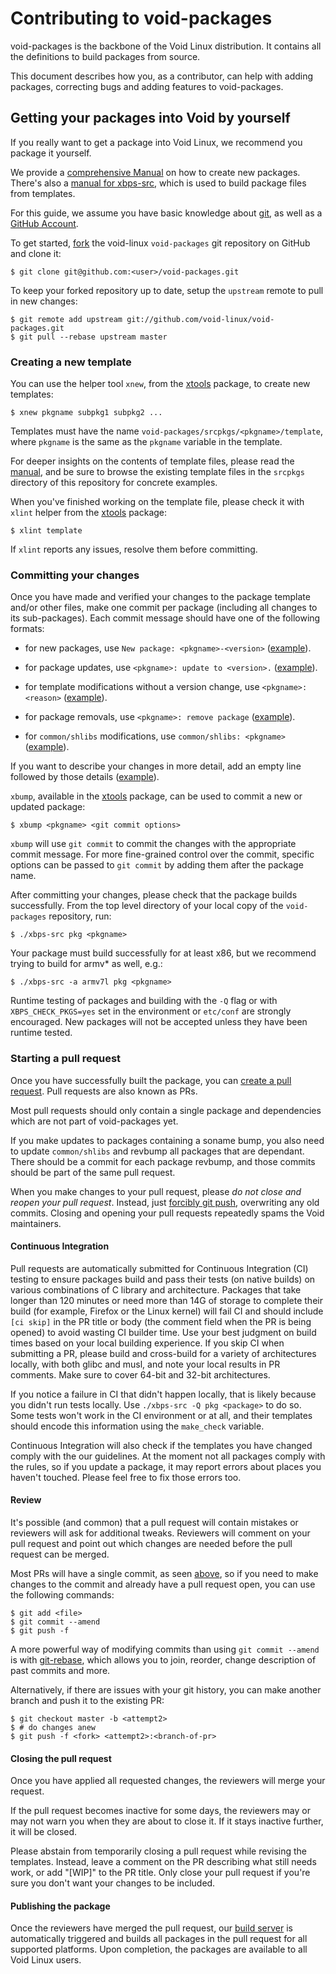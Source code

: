 # Contributing to void-packages

void-packages is the backbone of the Void Linux distribution. It contains all the definitions to build packages from source.

This document describes how you, as a contributor, can help with adding packages, correcting bugs and adding features to void-packages.

## Getting your packages into Void by yourself

If you really want to get a package into Void Linux, we recommend you package it yourself.

We provide a [comprehensive Manual](./Manual.md) on how to create new packages.
There's also a [manual for xbps-src](./README.md), which is used
to build package files from templates.

For this guide, we assume you have basic knowledge about [git](http://git-scm.org), as well as a [GitHub Account](http://github.com).

To get started, [fork](https://help.github.com/articles/fork-a-repo) the void-linux `void-packages` git repository on GitHub and clone it:

    $ git clone git@github.com:<user>/void-packages.git

To keep your forked repository up to date, setup the `upstream` remote to pull in new changes:

    $ git remote add upstream git://github.com/void-linux/void-packages.git
    $ git pull --rebase upstream master

### Creating a new template

You can use the helper tool `xnew`, from the [xtools](https://github.com/chneukirchen/xtools) package, to create new templates:

    $ xnew pkgname subpkg1 subpkg2 ...

Templates must have the name `void-packages/srcpkgs/<pkgname>/template`, where `pkgname` is the same as the `pkgname` variable in the template.

For deeper insights on the contents of template files, please read the [manual](./Manual.md), and be sure to browse the existing template files in the `srcpkgs` directory of this repository for concrete examples.

When you've finished working on the template file, please check it with `xlint` helper from the [xtools](https://github.com/chneukirchen/xtools) package:

    $ xlint template

If `xlint` reports any issues, resolve them before committing.

### Committing your changes

Once you have made and verified your changes to the package template and/or other files, make one commit per package (including all changes to its sub-packages). Each commit message should have one of the following formats:

* for new packages, use ```New package: <pkgname>-<version>``` ([example](https://github.com/void-linux/void-packages/commit/176d9655429188aac10cd229827f99b72982ab10)).

* for package updates, use ```<pkgname>: update to <version>.``` ([example](https://github.com/void-linux/void-packages/commit/b6b82dcbd4aeea5fc37a32e4b6a8dd8bd980d5a3)).

* for template modifications without a version change, use ```<pkgname>: <reason>``` ([example](https://github.com/void-linux/void-packages/commit/8b68d6bf1eb997cd5e7c095acd040e2c5379c91d)).

* for package removals, use ```<pkgname>: remove package``` ([example](https://github.com/void-linux/void-packages/commit/83784632d94deee5d038c8e1c4c1dffa922fca21)).

* for `common/shlibs` modifications, use `common/shlibs: <pkgname>` ([example](https://github.com/void-linux/void-packages/commit/613651c91811cb4fd2e1a6be701c87072d759a9f)).

If you want to describe your changes in more detail, add an empty line followed by those details ([example](https://github.com/void-linux/void-packages/commit/f1c45a502086ba1952f23ace9084a870ce437bc6)).

`xbump`, available in the [xtools](https://github.com/chneukirchen/xtools) package, can be used to commit a new or updated package:

    $ xbump <pkgname> <git commit options>

`xbump` will use `git commit` to commit the changes with the appropriate commit message. For more fine-grained control over the commit, specific options can be passed to `git commit` by adding them after the package name.

After committing your changes, please check that the package builds successfully. From the top level directory of your local copy of the `void-packages` repository, run:

    $ ./xbps-src pkg <pkgname>

Your package must build successfully for at least x86, but we recommend trying to build for armv* as well, e.g.:

    $ ./xbps-src -a armv7l pkg <pkgname>

Runtime testing of packages and building with the `-Q` flag or with `XBPS_CHECK_PKGS=yes` set in the environment or `etc/conf` are strongly encouraged.
New packages will not be accepted unless they have been runtime tested.

### Starting a pull request

Once you have successfully built the package, you can [create a pull request](https://docs.github.com/en/github/collaborating-with-issues-and-pull-requests/creating-a-pull-request). Pull requests are also known as PRs.

Most pull requests should only contain a single package and dependencies which are not part of void-packages yet.

If you make updates to packages containing a soname bump, you also need to update `common/shlibs` and revbump all packages that are dependant.
There should be a commit for each package revbump, and those commits should be part of the same pull request.

When you make changes to your pull request, please *do not close and reopen your pull request*. Instead, just [forcibly git push](#review), overwriting any old commits. Closing and opening your pull requests repeatedly spams the Void maintainers.

#### Continuous Integration

Pull requests are automatically submitted for Continuous Integration (CI) testing to ensure packages build and pass their tests (on native builds) on various combinations of C library and architecture.
Packages that take longer than 120 minutes or need more than 14G of storage to complete their build (for example, Firefox or the Linux kernel) will fail CI and should include `[ci skip]` in the PR title or body (the comment field when the PR is being opened) to avoid wasting CI builder time.
Use your best judgment on build times based on your local building experience. If you skip CI when submitting a PR, please build and cross-build for a variety of architectures locally, with both glibc and musl, and note your local results in PR comments.
Make sure to cover 64-bit and 32-bit architectures.

If you notice a failure in CI that didn't happen locally, that is likely because you didn't run tests locally.
Use `./xbps-src -Q pkg <package>` to do so.
Some tests won't work in the CI environment or at all, and their templates should encode this information using the `make_check` variable.

Continuous Integration will also check if the templates you have changed
comply with the our guidelines. At the moment not all packages comply with the rules, so if you update a package, it may report errors about places you haven't touched. Please feel free to fix those errors too.

#### Review

It's possible (and common) that a pull request will contain mistakes or reviewers will ask for additional tweaks.
Reviewers will comment on your pull request and point out which changes are needed before the pull request can be merged.

Most PRs will have a single commit, as seen [above](#committing-your-changes), so if you need to make changes to the commit and already have a pull request open, you can use the following commands:

    $ git add <file>
    $ git commit --amend
    $ git push -f

A more powerful way of modifying commits than using `git commit --amend` is with [git-rebase](https://git-scm.com/docs/git-rebase#_interactive_mode), which allows you to join, reorder, change description of past commits and more.

Alternatively, if there are issues with your git history, you can make another branch and push it to the existing PR:

    $ git checkout master -b <attempt2>
    $ # do changes anew
    $ git push -f <fork> <attempt2>:<branch-of-pr>

#### Closing the pull request

Once you have applied all requested changes, the reviewers will merge your request.

If the pull request becomes inactive for some days, the reviewers may or may not warn you when they are about to close it.
If it stays inactive further, it will be closed.

Please abstain from temporarily closing a pull request while revising the templates. Instead, leave a comment on the PR describing what still needs work, or add "[WIP]" to the PR title. Only close your pull request if you're sure you don't want your changes to be included.

#### Publishing the package

Once the reviewers have merged the pull request, our [build server](http://build.voidlinux.org) is automatically triggered and builds
all packages in the pull request for all supported platforms. Upon completion, the packages are available to all Void Linux users.
